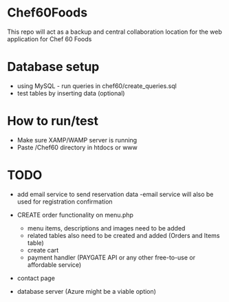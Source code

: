 # Chef60Foods
This repo will act as a backup and central collaboration location for the web application for Chef 60 Foods

# Database setup
- using MySQL - run queries in chef60/create_queries.sql
- test tables by inserting data (optional)

# How to run/test
- Make sure XAMP/WAMP server is running
- Paste /Chef60 directory in htdocs or www

# TODO
- add email service to send reservation data
    -email service will also be used for registration confirmation 

- CREATE order functionality on menu.php
    - menu items, descriptions and images need to be added
    - related tables also need to be created and added (Orders and Items table)     
    - create cart
    - payment handler (PAYGATE API or any other free-to-use or affordable service)
      

- contact page 
- database server (Azure might be a viable option)

